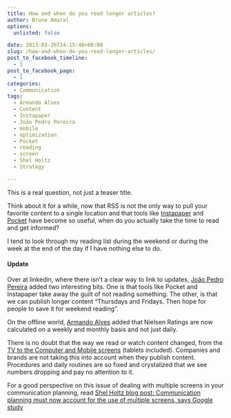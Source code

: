 ```yaml
---
title: How and when do you read longer articles?
author: Bruno Amaral
options:
  unlisted: false

date: 2013-03-26T14:15:48+00:00
slug: /how-and-when-do-you-read-longer-articles/
post_to_facebook_timeline:
  - 1
post_to_facebook_page:
  - 1
categories:
  - Communication
tags:
  - Armando Alves
  - Content
  - Instapaper
  - João Pedro Pereira
  - mobile
  - optimization
  - Pocket
  - reading
  - screen
  - Shel Holtz
  - Strategy

---
```

This is a real question, not just a teaser title.

Think about it for a while, now that RSS is not the only way to pull your favorite content to a single location and that tools like [Instapaper][1] and [Pocket][2] have become so useful, when do you actually take the time to read and get informed?

I tend to look through my reading list during the weekend or during the week at the end of the day if I have nothing else to do.

#### Update

Over at linkedin, where there isn&#8217;t a clear way to link to updates, [João Pedro Pereira][3] added two interesting bits. One is that tools like Pocket and Instapaper take away the guilt of not reading something. The other, is that we can publish longer content &#8220;Thursdays and Fridays. Then hope for people to save it for weekend reading&#8221;.

On the offline world, [Armando Alves][4] added that Nielsen Ratings are now calculated on a weekly and monthly basis and not just daily.

There is no doubt that the way we read or watch content changed, from the [TV to the Computer and Mobile screens][5] (tablets included). Companies and brands are not taking this into account when they publish content. Procedures and daily routines are so fixed and crystalized that we see numbers dropping and pay no attention to it.

For a good perspective on this issue of dealing with multiple screens in your communication planning, read [Shel Holtz blog post: Communication planning must now account for the use of multiple screens, says Google study][6]



 [1]: https://www.instapaper.com/
 [2]: https://getpocket.com/
 [3]: https://www.jppereira.com/
 [4]: https://asourceofinspiration.com/
 [5]: https://www.scribd.com/doc/104313542/Multiscreenworld-Final
 [6]: https://holtz.com/blog/blog/communication-planning-must-now-account-for-the-use-of-multiple-screens-say/
